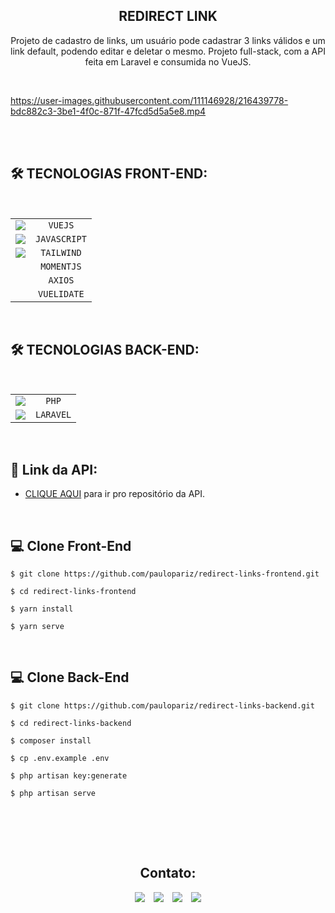 <h2 align="center">REDIRECT LINK</h2>

<p align="center">Projeto de cadastro de links, um usuário pode cadastrar 3 links válidos e um link default, podendo editar e deletar o mesmo. Projeto full-stack, com a API feita em Laravel e consumida no VueJS.</p>


<br>

https://user-images.githubusercontent.com/111146928/216439778-bdc882c3-3be1-4f0c-871f-47fcd5d5a5e8.mp4


<br><br>

## 🛠️ TECNOLOGIAS FRONT-END:

<br>

|              |                                                   |
| :----------------: | :---------------------------------------------------: |
|   <img src="https://skillicons.dev/icons?i=vue">      |    `VUEJS`   |
|   <img src="https://skillicons.dev/icons?i=js">      |    `JAVASCRIPT`   |
|   <img src="https://skillicons.dev/icons?i=tailwind">      |    `TAILWIND`   |
|   <img >      |    `MOMENTJS`   |
|   <img >      |    `AXIOS`   |
|   <img >      |    `VUELIDATE`   |

<br>

## 🛠️ TECNOLOGIAS BACK-END:

<br>

|              |                                                   |
| :----------------: | :---------------------------------------------------: |
|   <img src="https://skillicons.dev/icons?i=php">      |    `PHP`   |
|   <img src="https://skillicons.dev/icons?i=laravel">      |    `LARAVEL`   |

<br>

## 🔗 Link da API:
- <a href="https://github.com/paulopariz/redirect-links-backend">CLIQUE AQUI</a> para ir pro repositório da API.

<br>

## 💻 Clone Front-End
````
$ git clone https://github.com/paulopariz/redirect-links-frontend.git
`````
````
$ cd redirect-links-frontend
`````
````
$ yarn install
`````
````
$ yarn serve
````

<br>

## 💻 Clone Back-End

`````
$ git clone https://github.com/paulopariz/redirect-links-backend.git
`````
````
$ cd redirect-links-backend
`````
````
$ composer install 
`````
````
$ cp .env.example .env
`````
````
$ php artisan key:generate
`````
````
$ php artisan serve
`````

<br>



<br><br>

<h2 align="center">Contato:</h2>
<div align="center">

 <a href= "https://api.whatsapp.com/send?phone=5544999575376"><img src="https://img.icons8.com/material-outlined/24/7950F2/whatsapp--v1.png"/></a> <a href="https://www.instagram.com/parizpaulo_/" style="margin-left:10px"><img src="https://img.icons8.com/material-outlined/24/7950F2/instagram-new--v1.png"/></a> <a href="paulopariz01@gmail.com" style="margin-left:10px"><img src="https://img.icons8.com/material-rounded/24/7950F2/filled-message.png"/></a> <a href="https://www.linkedin.com/in/paulopariz/" style="margin-left:10px"><img src="https://img.icons8.com/material-sharp/24/7950F2/linkedin--v1.png"/></a>

 </div>
 
 



 
 
